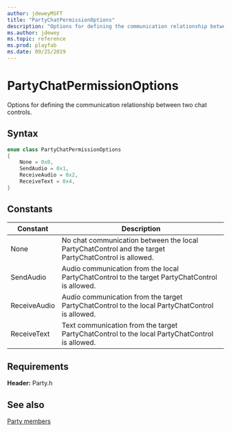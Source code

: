 ```yaml
---
author: jdeweyMSFT
title: "PartyChatPermissionOptions"
description: "Options for defining the communication relationship between two chat controls."
ms.author: jdewey
ms.topic: reference
ms.prod: playfab
ms.date: 09/25/2019
---
```


# PartyChatPermissionOptions  

Options for defining the communication relationship between two chat controls.    

## Syntax  
  
```cpp
enum class PartyChatPermissionOptions    
{  
    None = 0x0,  
    SendAudio = 0x1,  
    ReceiveAudio = 0x2,  
    ReceiveText = 0x4,  
}  
```  
  
## Constants  
  
| Constant | Description |
| --- | --- |
| None | No chat communication between the local PartyChatControl and the target PartyChatControl is allowed. |  
| SendAudio | Audio communication from the local PartyChatControl to the target PartyChatControl is allowed. |  
| ReceiveAudio | Audio communication from the target PartyChatControl to the local PartyChatControl is allowed. |  
| ReceiveText | Text communication from the target PartyChatControl to the local PartyChatControl is allowed. |  
  
  
## Requirements  
  
**Header:** Party.h
  
## See also  
[Party members](../party_members.md)  

  
  
